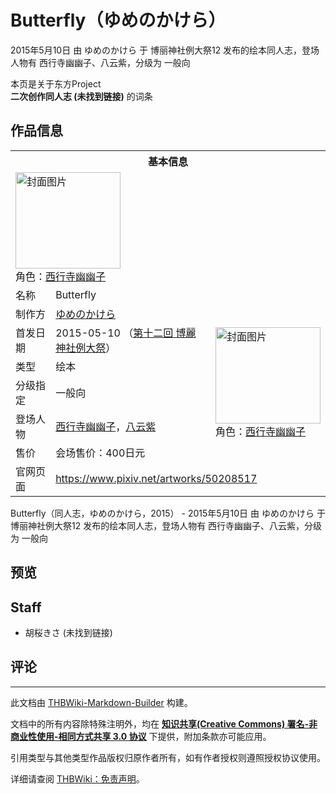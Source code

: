 # Butterfly（ゆめのかけら）

<!-- source html: G:\repos\THBWiki-Markdown-Builder\THBWikiMarkdown\Temp\main\e\ec\ns0%3AButterfly%EF%BC%88%E3%82%86%E3%82%81%E3%81%AE%E3%81%8B%E3%81%91%E3%82%89%EF%BC%89.html -->

2015年5月10日 由 ゆめのかけら 于 博丽神社例大祭12 发布的绘本同人志，登场人物有 西行寺幽幽子、八云紫，分级为 一般向

本页是关于东方Project  
 **二次创作同人志 (未找到链接)** 的词条
## 作品信息

<table><tbody><tr><th colspan="3">基本信息</th></tr><tr><td class="cover-artwork-mobile" colspan="2"><a href="./文件-Butterfly（ゆめのかけら）封面.jpg.md" class="image" title="封面图片"><img alt="封面图片" src="https://upload.thwiki.cc/thumb/1/12/Butterfly%EF%BC%88%E3%82%86%E3%82%81%E3%81%AE%E3%81%8B%E3%81%91%E3%82%89%EF%BC%89%E5%B0%81%E9%9D%A2.jpg/168px-Butterfly%EF%BC%88%E3%82%86%E3%82%81%E3%81%AE%E3%81%8B%E3%81%91%E3%82%89%EF%BC%89%E5%B0%81%E9%9D%A2.jpg" decoding="async" loading="lazy" width="168" height="154" srcset="https://upload.thwiki.cc/thumb/1/12/Butterfly%EF%BC%88%E3%82%86%E3%82%81%E3%81%AE%E3%81%8B%E3%81%91%E3%82%89%EF%BC%89%E5%B0%81%E9%9D%A2.jpg/252px-Butterfly%EF%BC%88%E3%82%86%E3%82%81%E3%81%AE%E3%81%8B%E3%81%91%E3%82%89%EF%BC%89%E5%B0%81%E9%9D%A2.jpg 1.5x, https://upload.thwiki.cc/thumb/1/12/Butterfly%EF%BC%88%E3%82%86%E3%82%81%E3%81%AE%E3%81%8B%E3%81%91%E3%82%89%EF%BC%89%E5%B0%81%E9%9D%A2.jpg/336px-Butterfly%EF%BC%88%E3%82%86%E3%82%81%E3%81%AE%E3%81%8B%E3%81%91%E3%82%89%EF%BC%89%E5%B0%81%E9%9D%A2.jpg 2x" data-file-width="800" data-file-height="734"></a><div class="cover-char">角色：<a href="./西行寺幽幽子.md" title="西行寺幽幽子">西行寺幽幽子</a></div></td>
</tr><tr><td class="label">名称</td><td colspan="2"> Butterfly </td></tr><tr><td class="label">制作方</td><td><a href="./ゆめのかけら.md" title="ゆめのかけら">ゆめのかけら</a></td><td class="cover-artwork" rowspan="6" style="min-width:168px;"><a href="./文件-Butterfly（ゆめのかけら）封面.jpg.md" class="image" title="封面图片"><img alt="封面图片" src="https://upload.thwiki.cc/thumb/1/12/Butterfly%EF%BC%88%E3%82%86%E3%82%81%E3%81%AE%E3%81%8B%E3%81%91%E3%82%89%EF%BC%89%E5%B0%81%E9%9D%A2.jpg/168px-Butterfly%EF%BC%88%E3%82%86%E3%82%81%E3%81%AE%E3%81%8B%E3%81%91%E3%82%89%EF%BC%89%E5%B0%81%E9%9D%A2.jpg" decoding="async" loading="lazy" width="168" height="154" srcset="https://upload.thwiki.cc/thumb/1/12/Butterfly%EF%BC%88%E3%82%86%E3%82%81%E3%81%AE%E3%81%8B%E3%81%91%E3%82%89%EF%BC%89%E5%B0%81%E9%9D%A2.jpg/252px-Butterfly%EF%BC%88%E3%82%86%E3%82%81%E3%81%AE%E3%81%8B%E3%81%91%E3%82%89%EF%BC%89%E5%B0%81%E9%9D%A2.jpg 1.5x, https://upload.thwiki.cc/thumb/1/12/Butterfly%EF%BC%88%E3%82%86%E3%82%81%E3%81%AE%E3%81%8B%E3%81%91%E3%82%89%EF%BC%89%E5%B0%81%E9%9D%A2.jpg/336px-Butterfly%EF%BC%88%E3%82%86%E3%82%81%E3%81%AE%E3%81%8B%E3%81%91%E3%82%89%EF%BC%89%E5%B0%81%E9%9D%A2.jpg 2x" data-file-width="800" data-file-height="734"></a><div class="cover-char">角色：<a href="./西行寺幽幽子.md" title="西行寺幽幽子">西行寺幽幽子</a></div></td>
</tr><tr><td class="label">首发日期</td><td>2015-05-10&#160;（<a href="/展会作品列表?e=%E5%8D%9A%E4%B8%BD%E7%A5%9E%E7%A4%BE%E4%BE%8B%E5%A4%A7%E7%A5%AD%2312">第十二回 博麗神社例大祭</a>）</td></tr><tr><td class="label">类型</td><td>绘本</td></tr><tr><td class="label">分级指定</td><td>一般向</td></tr><tr><td class="label">登场人物</td><td><a href="./西行寺幽幽子.md" title="西行寺幽幽子">西行寺幽幽子</a>，<a href="./八云紫.md" title="八云紫">八云紫</a></td></tr><tr><td class="label">售价</td><td>会场售价：400日元</td></tr>
<tr><td class="label">官网页面</td><td colspan="2"><a rel="nofollow" class="external free" href="https://www.pixiv.net/artworks/50208517">https://www.pixiv.net/artworks/50208517</a></td></tr></tbody></table>

Butterfly（同人志，ゆめのかけら，2015） - 2015年5月10日 由 ゆめのかけら 于 博丽神社例大祭12 发布的绘本同人志，登场人物有 西行寺幽幽子、八云紫，分级为 一般向
## 预览
## Staff
- 胡桜きさ (未找到链接)

## 评论




---

此文档由 [THBWiki-Markdown-Builder](https://github.com/Delsin-Yu/THBWiki-Markdown-Builder) 构建。

文档中的所有内容除特殊注明外，均在 [**知识共享(Creative Commons) 署名-非商业性使用-相同方式共享 3.0 协议**](https://creativecommons.org/licenses/by-sa/3.0/deed.zh-hans) 下提供，附加条款亦可能应用。

引用类型与其他类型作品版权归原作者所有，如有作者授权则遵照授权协议使用。

详细请查阅 [THBWiki：免责声明](https://thbwiki.cc/THBWiki:%E5%85%8D%E8%B4%A3%E5%A3%B0%E6%98%8E)。

